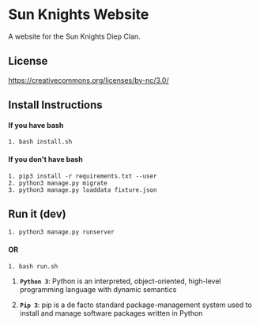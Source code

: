 
# Sun Knights Website
A website for the Sun Knights Diep Clan.


## License
https://creativecommons.org/licenses/by-nc/3.0/

## Install Instructions

  #### If you have bash
    1. bash install.sh

  #### If you don't have bash
    1. pip3 install -r requirements.txt --user
    2. python3 manage.py migrate
    3. python3 manage.py loaddata fixture.json


  ## Run it (dev)
    1. python3 manage.py runserver

  #### OR
    1. bash run.sh
    
    
1.  **`Python 3`**: Python is an interpreted, object-oriented, high-level programming language with dynamic semantics

2.  **`Pip 3`**: pip is a de facto standard package-management system used to install and manage software packages written in Python
